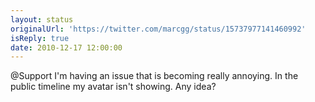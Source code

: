 ```yaml
---
layout: status
originalUrl: 'https://twitter.com/marcgg/status/15737977141460992'
isReply: true
date: 2010-12-17 12:00:00
---
```


@Support I'm having an issue that is becoming really annoying. In the public timeline my avatar isn't showing. Any idea?
